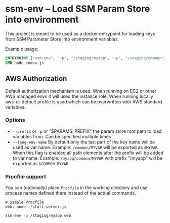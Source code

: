 # ssm-env – Load SSM Param Store into environment

This project is meant to be used as a docker entrypoint for loading keys from SSM Parameter Store into environment variables.

Example usage:

```Dockerfile
ENTRYPOINT ["ssm-env", "-p", "/staging/myapp", "-p", "/staging/common"]
CMD node index.js
```

## AWS Authorization
Default authorization mechanism is used. When running on EC2 or other AWS managed envs it will used the instance role. When running locally aws-cli default profile is used which can be overwritten with AWS standard variables.

### Options
* `--prefix` or `-p` or "$PARAMS_PREFIX" the param store root path to load variables from. Can be specified multiple times
* `--long-env-name` By default only the last part of the key name will be used as var name. Example: `/common/MYVAR` will be exported as `$MYVAR`. When this flag is enabled all path elements after the prefix will be added to var name. Example: `/myapp/common/MYVAR` with prefix "/myapp" will be exported as `$COMMON_MYVAR`

### Procfile support
You can (optionally) place `Procfile` in the working directory and use process names defined there instead of the actual commands.

```
# Sample Procfile
web: node ./start-server.js
```

```sh
ssm-env -p /staging/myapp web
```